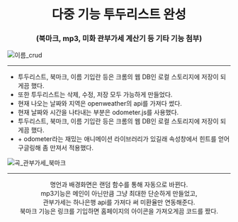 <h1 align="center">다중 기능 투두리스트 완성</h1>
<h3 align="center">(북마크, mp3, 미화 관부가세 계산기 등 기타 기능 첨부)</h3>


![이름_crud](https://user-images.githubusercontent.com/64897060/150476131-06c584e6-0ea3-4509-b7e4-cc5fcfecae44.gif)

<hr/>

<ul>
  <li>투두리스트, 북마크, 이름 기입란 등은 크롬의 웹 DB인 로컬 스토리지에 저장이 되게끔 했다.</li>
  <li>또한 투두리스트는 삭제, 수정, 저장 모두 가능하게 만들었다.</li>
  <li>현재 나오는 날짜와 지역은 openweather의 api를 가져다 썼다.</li>
  <li>현재 날짜와 시간을 나타내는 부분은 odometer.js를 사용했다.</li>
  <li>투두리스트, 북마크, 이름 기입란 등은 크롬의 웹 DB인 로컬 스토리지에 저장이 되게끔 했다.</li>
  <li> + odometer라는 재밌는 애니메이션 라이브러리가 있길래 속성창에서 힌트를 얻어 구글링해 좀 만져서 적용했다.</li>
</ul>


![곡_관부가세_북마크](https://user-images.githubusercontent.com/64897060/150475812-0d29302e-0ae0-47ff-9c93-d2df7a10222e.gif)

<hr/>

<div align="center">명언과 배경화면은 랜덤 함수를 통해 자동으로 바뀐다.</div>
<div align="center">mp3기능은 메인이 아닌만큼 그냥 최대한 단순하게 만들었고, </div>
<div align="center">관부가세는 하나은행 api를 가져다 써 미환율만 연동해준다.</div>
<div align="center">북마크 기능은 링크를 기입하면 홈페이지의 아이콘을 가져오게끔 코드를 짰다.</div>






